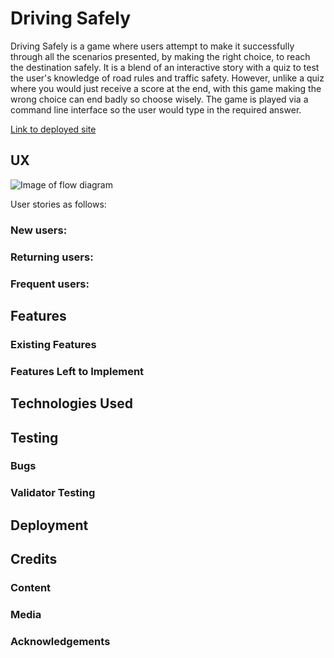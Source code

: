 # Driving Safely

Driving Safely is a game where users attempt to make it successfully through all the scenarios presented, by making the right choice, to reach the destination safely. It is a blend of an interactive story with a quiz to test the user's knowledge of road rules and traffic safety. However, unlike a quiz where you would just receive a score at the end, with this game making the wrong choice can end badly so choose wisely. The game is played via a command line interface so the user would type in the required answer. 

[Link to deployed site]()

## UX

![Image of flow diagram]()

User stories as follows:

### New users:
 
### Returning users:

### Frequent users:


## Features

### Existing Features



### Features Left to Implement



## Technologies Used


## Testing



### Bugs 


### Validator Testing


## Deployment


## Credits 

### Content



### Media


### Acknowledgements




